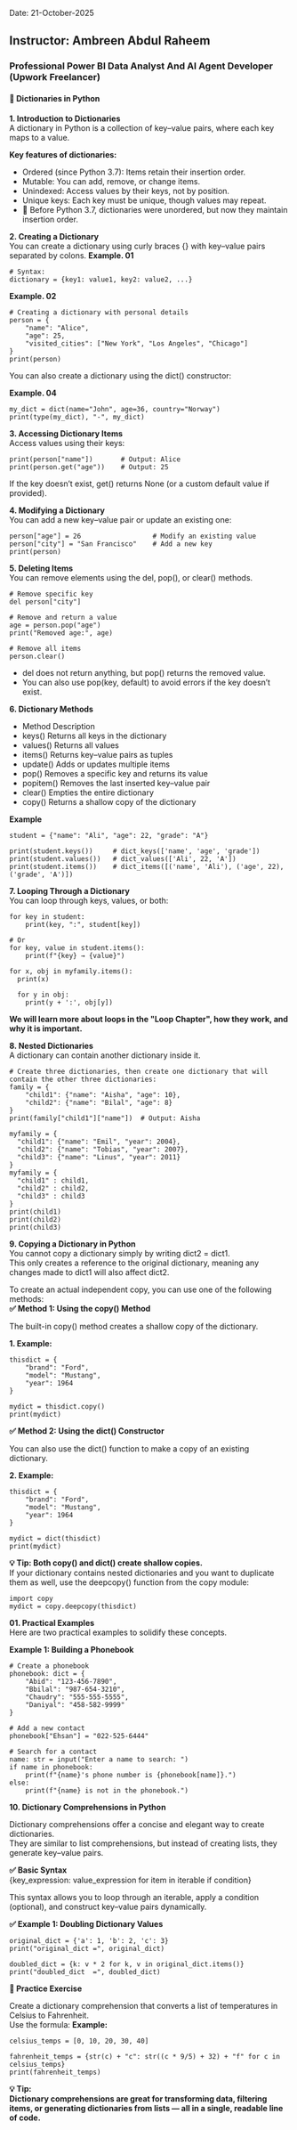 Date: 21-October-2025

## Instructor: Ambreen Abdul Raheem
### Professional Power BI Data Analyst And AI Agent Developer (Upwork Freelancer)
#### 🧠 Dictionaries in Python
**1. Introduction to Dictionaries**\
A dictionary in Python is a collection of key–value pairs, where each key maps to a value.

**Key features of dictionaries:**
- Ordered (since Python 3.7): Items retain their insertion order.
- Mutable: You can add, remove, or change items.
- Unindexed: Access values by their keys, not by position.
- Unique keys: Each key must be unique, though values may repeat.
- 📝 Before Python 3.7, dictionaries were unordered, but now they maintain insertion order.

**2. Creating a Dictionary**\
You can create a dictionary using curly braces {} with key–value pairs separated by colons.
**Example. 01**
```
# Syntax:
dictionary = {key1: value1, key2: value2, ...}
```
**Example. 02**
```
# Creating a dictionary with personal details
person = {
    "name": "Alice",
    "age": 25,
    "visited_cities": ["New York", "Los Angeles", "Chicago"]
}
print(person)
```
You can also create a dictionary using the dict() constructor:

**Example. 04**
```
my_dict = dict(name="John", age=36, country="Norway")
print(type(my_dict), "-", my_dict)
```

**3. Accessing Dictionary Items**\
Access values using their keys:
```
print(person["name"])       # Output: Alice
print(person.get("age"))    # Output: 25
```
If the key doesn’t exist, get() returns None (or a custom default value if provided).

**4. Modifying a Dictionary**\
You can add a new key–value pair or update an existing one:
```
person["age"] = 26                  # Modify an existing value
person["city"] = "San Francisco"    # Add a new key
print(person)
```

**5. Deleting Items**\
You can remove elements using the del, pop(), or clear() methods.
```
# Remove specific key
del person["city"]

# Remove and return a value
age = person.pop("age")
print("Removed age:", age)

# Remove all items
person.clear()
```
- del does not return anything, but pop() returns the removed value.
- You can also use pop(key, default) to avoid errors if the key doesn’t exist.

**6. Dictionary Methods**
- Method	Description
- keys()	Returns all keys in the dictionary
- values()	Returns all values
- items()	Returns key–value pairs as tuples
- update()	Adds or updates multiple items
- pop()	Removes a specific key and returns its value
- popitem()	Removes the last inserted key–value pair
- clear()	Empties the entire dictionary
- copy()	Returns a shallow copy of the dictionary

**Example**
```
student = {"name": "Ali", "age": 22, "grade": "A"}

print(student.keys())     # dict_keys(['name', 'age', 'grade'])
print(student.values())   # dict_values(['Ali', 22, 'A'])
print(student.items())    # dict_items([('name', 'Ali'), ('age', 22), ('grade', 'A')])
```

**7. Looping Through a Dictionary**\
You can loop through keys, values, or both:
```
for key in student:
    print(key, ":", student[key])

# Or
for key, value in student.items():
    print(f"{key} → {value}")
```
```
for x, obj in myfamily.items():
  print(x)

  for y in obj:
    print(y + ':', obj[y])
```
**We will learn more about loops in the "Loop Chapter", how they work, and why it is important.**


**8. Nested Dictionaries**\
A dictionary can contain another dictionary inside it.
```
# Create three dictionaries, then create one dictionary that will contain the other three dictionaries:
family = {
    "child1": {"name": "Aisha", "age": 10},
    "child2": {"name": "Bilal", "age": 8}
}
print(family["child1"]["name"])  # Output: Aisha
```
```
myfamily = {
  "child1": {"name": "Emil", "year": 2004},
  "child2": {"name": "Tobias", "year": 2007},
  "child3": {"name": "Linus", "year": 2011}
}
myfamily = {
  "child1" : child1,
  "child2" : child2,
  "child3" : child3
}
print(child1)
print(child2)
print(child3)
```

**9. Copying a Dictionary in Python**\
You cannot copy a dictionary simply by writing dict2 = dict1.\
This only creates a reference to the original dictionary, meaning any changes made to dict1 will also affect dict2.

To create an actual independent copy, you can use one of the following methods:\
**✅ Method 1: Using the copy() Method**

The built-in copy() method creates a shallow copy of the dictionary.

**1. Example:**
```
thisdict = {
    "brand": "Ford",
    "model": "Mustang",
    "year": 1964
}

mydict = thisdict.copy()
print(mydict)
```

**✅ Method 2: Using the dict() Constructor**

You can also use the dict() function to make a copy of an existing dictionary.

**2. Example:**
```
thisdict = {
    "brand": "Ford",
    "model": "Mustang",
    "year": 1964
}

mydict = dict(thisdict)
print(mydict)
```

**💡 Tip: Both copy() and dict() create shallow copies.**\
If your dictionary contains nested dictionaries and you want to duplicate them as well, use the deepcopy() function from the copy module:
```
import copy
mydict = copy.deepcopy(thisdict)
```
**01. Practical Examples**\
Here are two practical examples to solidify these concepts.

**Example 1: Building a Phonebook**
```
# Create a phonebook
phonebook: dict = {
    "Abid": "123-456-7890",
    "Bbilal": "987-654-3210",
    "Chaudry": "555-555-5555",
    "Daniyal": "458-582-9999"
}

# Add a new contact
phonebook["Ehsan"] = "022-525-6444"

# Search for a contact
name: str = input("Enter a name to search: ")
if name in phonebook:
    print(f"{name}'s phone number is {phonebook[name]}.")
else:
    print(f"{name} is not in the phonebook.")
```     
**10. Dictionary Comprehensions in Python**

Dictionary comprehensions offer a concise and elegant way to create dictionaries.\
They are similar to list comprehensions, but instead of creating lists, they generate key–value pairs.

**✅ Basic Syntax**\
{key_expression: value_expression for item in iterable if condition}

This syntax allows you to loop through an iterable, apply a condition (optional), and construct key–value pairs dynamically.

**✅ Example 1: Doubling Dictionary Values**
```
original_dict = {'a': 1, 'b': 2, 'c': 3}
print("original_dict =", original_dict)

doubled_dict = {k: v * 2 for k, v in original_dict.items()}
print("doubled_dict  =", doubled_dict)
```

**🧠 Practice Exercise**

Create a dictionary comprehension that converts a list of temperatures in Celsius to Fahrenheit.\
Use the formula:
**Example:**
```
celsius_temps = [0, 10, 20, 30, 40]

fahrenheit_temps = {str(c) + "c": str((c * 9/5) + 32) + "f" for c in celsius_temps}
print(fahrenheit_temps)
```

**💡 Tip:**\
**Dictionary comprehensions are great for transforming data, filtering items, or generating dictionaries from lists — all in a single, readable line of code.**
















